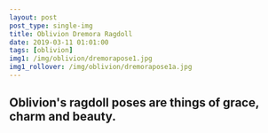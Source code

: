 ```yaml
---
layout: post
post_type: single-img
title: Oblivion Dremora Ragdoll
date: 2019-03-11 01:01:00
tags: [oblivion]
img1: /img/oblivion/dremorapose1.jpg
img1_rollover: /img/oblivion/dremorapose1a.jpg
---
```

## Oblivion's ragdoll poses are things of grace, charm and beauty.
